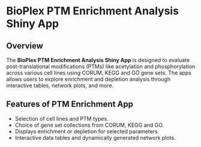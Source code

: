 # BioPlex PTM Enrichment Analysis Shiny App

## Overview

The **BioPlex PTM Enrichment Analysis Shiny App** is designed to evaluate post-translational modifications (PTMs) like acetylation and phosphorylation across various cell lines using CORUM, KEGG and GO gene sets. The apps allows users to explore enrichment and depletion analysis through interactive tables, network plots, and more.

## Features of PTM Enrichment App

-   Selection of cell lines and PTM types.
-   Choice of gene set collections from CORUM, KEGG and GO.
-   Displays enrichment or depletion for selected parameters.
-   Interactive data tables and dynamically generated network plots.
